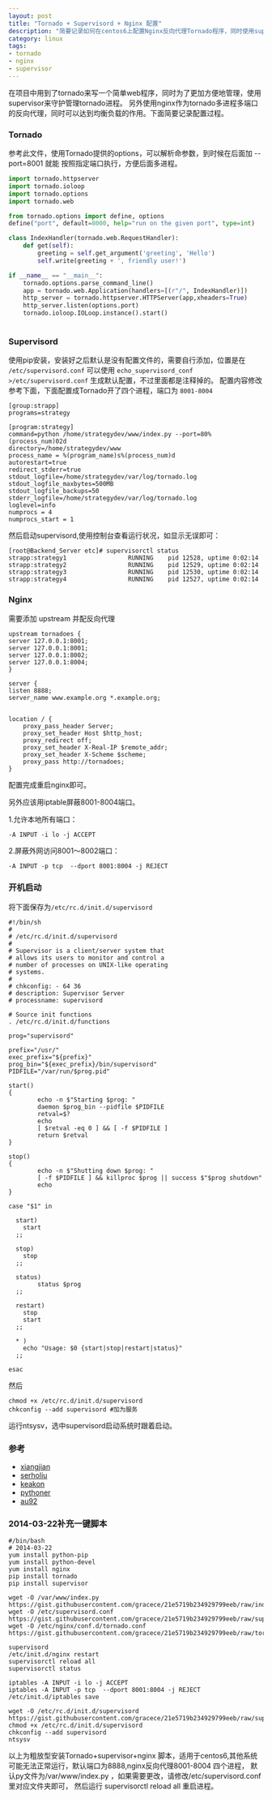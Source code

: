 ```yaml
---
layout: post
title: "Tornado + Supervisord + Nginx 配置"
description: "简要记录如何在centos6上配置Nginx反向代理Tornado程序，同时使用supervisor配合守护进程。"
category: linux
tags:
- tornado
- nginx
- supervisor
---
```


在项目中用到了tornado来写一个简单web程序，同时为了更加方便地管理，使用supervisor来守护管理tornado进程。
另外使用nginx作为tornado多进程多端口的反向代理，同时可以达到均衡负载的作用。下面简要记录配置过程。

### Tornado
参考此文件，使用Tornado提供的options，可以解析命参数，到时候在后面加 --port=8001 就能
按照指定端口执行，方便后面多进程。

```python
import tornado.httpserver
import tornado.ioloop
import tornado.options
import tornado.web

from tornado.options import define, options
define("port", default=8000, help="run on the given port", type=int)

class IndexHandler(tornado.web.RequestHandler):
    def get(self):
        greeting = self.get_argument('greeting', 'Hello')
        self.write(greeting + ', friendly user!')

if __name__ == "__main__":
    tornado.options.parse_command_line()
    app = tornado.web.Application(handlers=[(r"/", IndexHandler)])
    http_server = tornado.httpserver.HTTPServer(app,xheaders=True) 
    http_server.listen(options.port)
    tornado.ioloop.IOLoop.instance().start()
    
```
### Supervisord
使用pip安装，安装好之后默认是没有配置文件的，需要自行添加，位置是在 `/etc/supervisord.conf` 可以使用
`echo_supervisord_conf >/etc/supervisord.conf` 生成默认配置，不过里面都是注释掉的。
配置内容修改参考下面，下面配置成Tornado开了四个进程，端口为 `8001-8004`

    [group:strapp]
    programs=strategy
    
    [program:strategy]
    command=python /home/strategydev/www/index.py --port=80%(process_num)02d
    directory=/home/strategydev/www
    process_name = %(program_name)s%(process_num)d
    autorestart=true
    redirect_stderr=true
    stdout_logfile=/home/strategydev/var/log/tornado.log
    stdout_logfile_maxbytes=500MB
    stdout_logfile_backups=50
    stderr_logfile=/home/strategydev/var/log/tornado.log
    loglevel=info
    numprocs = 4
    numprocs_start = 1
    
然后启动supervisord,使用控制台查看运行状况，如显示无误即可：

    [root@Backend_Server etc]# supervisorctl status
    strapp:strategy1                 RUNNING    pid 12528, uptime 0:02:14
    strapp:strategy2                 RUNNING    pid 12529, uptime 0:02:14
    strapp:strategy3                 RUNNING    pid 12530, uptime 0:02:14
    strapp:strategy4                 RUNNING    pid 12527, uptime 0:02:14

### Nginx
需要添加 upstream 并配反向代理

    upstream tornadoes {
    server 127.0.0.1:8001;
    server 127.0.0.1:8001;
    server 127.0.0.1:8002;
    server 127.0.0.1:8004;
    }
    
    server {
    listen 8888;
    server_name www.example.org *.example.org;


    location / {
        proxy_pass_header Server;
        proxy_set_header Host $http_host;
        proxy_redirect off;
        proxy_set_header X-Real-IP $remote_addr;
        proxy_set_header X-Scheme $scheme;
        proxy_pass http://tornadoes;
    }

配置完成重启nginx即可。

另外应该用iptable屏蔽8001-8004端口。

1.允许本地所有端口：

    -A INPUT -i lo -j ACCEPT

2.屏蔽外网访问8001～8002端口：

    -A INPUT -p tcp  --dport 8001:8004 -j REJECT

### 开机启动
将下面保存为`/etc/rc.d/init.d/supervisord` 

```shell
#!/bin/sh
#
# /etc/rc.d/init.d/supervisord
#
# Supervisor is a client/server system that
# allows its users to monitor and control a
# number of processes on UNIX-like operating
# systems.
#
# chkconfig: - 64 36
# description: Supervisor Server
# processname: supervisord
 
# Source init functions
. /etc/rc.d/init.d/functions
 
prog="supervisord"
 
prefix="/usr/"
exec_prefix="${prefix}"
prog_bin="${exec_prefix}/bin/supervisord"
PIDFILE="/var/run/$prog.pid"
 
start()
{
        echo -n $"Starting $prog: "
        daemon $prog_bin --pidfile $PIDFILE
        retval=$?
        echo
        [ $retval -eq 0 ] && [ -f $PIDFILE ]
        return $retval
}
 
stop()
{
        echo -n $"Shutting down $prog: "
        [ -f $PIDFILE ] && killproc $prog || success $"$prog shutdown"
        echo
}
 
case "$1" in
 
  start)
    start
  ;;
 
  stop)
    stop
  ;;
 
  status)
        status $prog
  ;;
 
  restart)
    stop
    start
  ;;
 
  * )
    echo "Usage: $0 {start|stop|restart|status}"
  ;;
 
esac

```


然后 

    chmod +x /etc/rc.d/init.d/supervisord
    chkconfig --add supervisord #加为服务

运行ntsysv，选中supervisord启动系统时跟着启动。


### 参考

- [xiangjian]( http://blog.xiangjian.info/2011/08/deploy_tornado_with_supervisor_nginx.html)
- [serholiu](http://serholiu.com/tornado-nginx-supervisord)
- [keakon](http://www.keakon.net/2012/12/17/%E7%94%9F%E4%BA%A7%E7%8E%AF%E5%A2%83%E4%B8%8B%E5%A6%82%E4%BD%95%E4%BC%98%E9%9B%85%E5%9C%B0%E9%87%8D%E5%90%AFTornado)
- [pythoner](http://demo.pythoner.com/itt2zh/ch8.html)
- [au92](http://www.au92.com/archives/tornado-get-remote-ip-address-complement.html)


### 2014-03-22补充一键脚本

```
#/bin/bash
# 2014-03-22
yum install python-pip
yum install python-devel
yum install nginx
pip install tornado
pip install supervisor

wget -O /var/www/index.py https://gist.githubusercontent.com/gracece/21e5719b234929799eeb/raw/index.py
wget -O /etc/supervisord.conf https://gist.githubusercontent.com/gracece/21e5719b234929799eeb/raw/supervisord.conf
wget -O /etc/nginx/conf.d/tornado.conf https://gist.githubusercontent.com/gracece/21e5719b234929799eeb/raw/tornado.conf 

supervisord
/etc/init.d/nginx restart
supervisorctl reload all
supervisorctl status

iptables -A INPUT -i lo -j ACCEPT
iptables -A INPUT -p tcp  --dport 8001:8004 -j REJECT
/etc/init.d/iptables save

wget -O /etc/rc.d/init.d/supervisord https://gist.githubusercontent.com/gracece/21e5719b234929799eeb/raw/supervisord
chmod +x /etc/rc.d/init.d/supervisord
chkconfig --add supervisord
ntsysv
```

以上为粗放型安装Tornado+supervisor+nginx 脚本，适用于centos6,其他系统可能无法正常运行，默认端口为8888,nginx反向代理8001-8004 四个进程，
默认py文件为/var/www/index.py ，如果需要更改，请修改/etc/supervisord.conf 里对应文件夹即可， 然后运行 supervisorctl reload all 重启进程。
